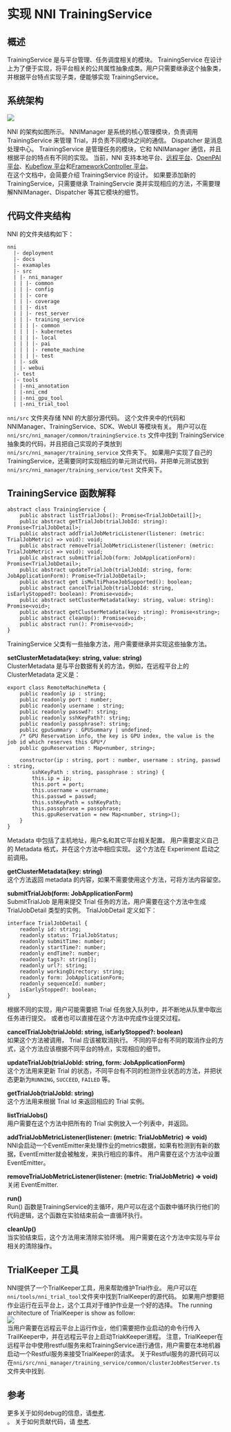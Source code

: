# **实现 NNI TrainingService**

## 概述

TrainingService 是与平台管理、任务调度相关的模块。 TrainingService 在设计上为了便于实现，将平台相关的公共属性抽象成类。用户只需要继承这个抽象类，并根据平台特点实现子类，便能够实现 TrainingService。

## 系统架构

![](../img/NNIDesign.jpg)

NNI 的架构如图所示。 NNIManager 是系统的核心管理模块，负责调用 TrainingService 来管理 Trial，并负责不同模块之间的通信。 Dispatcher 是消息处理中心。 TrainingService 是管理任务的模块，它和 NNIManager 通信，并且根据平台的特点有不同的实现。 当前，NNI 支持本地平台、[远程平台](RemoteMachineMode.md)、[OpenPAI 平台](PAIMode.md)、[Kubeflow 平台](KubeflowMode.md)和[FrameworkController 平台](FrameworkController.md)。  
在这个文档中，会简要介绍 TrainingService 的设计。 如果要添加新的 TrainingService，只需要继承 TrainingServcie 类并实现相应的方法，不需要理解NNIManager、Dispatcher 等其它模块的细节。

## 代码文件夹结构

NNI 的文件夹结构如下：

    nni
      |- deployment
      |- docs
      |- examaples
      |- src
      | |- nni_manager
      | | |- common
      | | |- config
      | | |- core
      | | |- coverage
      | | |- dist
      | | |- rest_server
      | | |- training_service
      | | | |- common
      | | | |- kubernetes
      | | | |- local
      | | | |- pai
      | | | |- remote_machine
      | | | |- test
      | |- sdk
      | |- webui
      |- test
      |- tools
      | |-nni_annotation
      | |-nni_cmd
      | |-nni_gpu_tool
      | |-nni_trial_tool
    

`nni/src` 文件夹存储 NNI 的大部分源代码。 这个文件夹中的代码和 NNIManager、TrainingService、SDK、WebUI 等模块有关。 用户可以在 `nni/src/nni_manager/common/trainingService.ts` 文件中找到 TrainingService 抽象类的代码，并且把自己实现的子类放到 `nni/src/nni_manager/training_service` 文件夹下。 如果用户实现了自己的 TrainingService，还需要同时实现相应的单元测试代码，并把单元测试放到 `nni/src/nni_manager/training_service/test` 文件夹下。

## TrainingService 函数解释

    abstract class TrainingService {
        public abstract listTrialJobs(): Promise<TrialJobDetail[]>;
        public abstract getTrialJob(trialJobId: string): Promise<TrialJobDetail>;
        public abstract addTrialJobMetricListener(listener: (metric: TrialJobMetric) => void): void;
        public abstract removeTrialJobMetricListener(listener: (metric: TrialJobMetric) => void): void;
        public abstract submitTrialJob(form: JobApplicationForm): Promise<TrialJobDetail>;
        public abstract updateTrialJob(trialJobId: string, form: JobApplicationForm): Promise<TrialJobDetail>;
        public abstract get isMultiPhaseJobSupported(): boolean;
        public abstract cancelTrialJob(trialJobId: string, isEarlyStopped?: boolean): Promise<void>;
        public abstract setClusterMetadata(key: string, value: string): Promise<void>;
        public abstract getClusterMetadata(key: string): Promise<string>;
        public abstract cleanUp(): Promise<void>;
        public abstract run(): Promise<void>;
    }
    

TrainingService 父类有一些抽象方法，用户需要继承并实现这些抽象方法。

**setClusterMetadata(key: string, value: string)**  
ClusterMetadata 是与平台数据有关的方法，例如，在远程平台上的 ClusterMetadata 定义是：

    export class RemoteMachineMeta {
        public readonly ip : string;
        public readonly port : number;
        public readonly username : string;
        public readonly passwd?: string;
        public readonly sshKeyPath?: string;
        public readonly passphrase?: string;
        public gpuSummary : GPUSummary | undefined;
        /* GPU Reservation info, the key is GPU index, the value is the job id which reserves this GPU*/
        public gpuReservation : Map<number, string>;
    
        constructor(ip : string, port : number, username : string, passwd : string, 
            sshKeyPath : string, passphrase : string) {
            this.ip = ip;
            this.port = port;
            this.username = username;
            this.passwd = passwd;
            this.sshKeyPath = sshKeyPath;
            this.passphrase = passphrase;
            this.gpuReservation = new Map<number, string>();
        }
    }
    

Metadata 中包括了主机地址，用户名和其它平台相关配置。 用户需要定义自己的 Metadata 格式，并在这个方法中相应实现。 这个方法在 Experiment 启动之前调用。

**getClusterMetadata(key: string)**  
这个方法返回 metadata 的内容，如果不需要使用这个方法，可将方法内容留空。

**submitTrialJob(form: JobApplicationForm)**  
SubmitTrialJob 是用来提交 Trial 任务的方法，用户需要在这个方法中生成 TrialJobDetail 类型的实例。 TrialJobDetail 定义如下：

    interface TrialJobDetail {
        readonly id: string;
        readonly status: TrialJobStatus;
        readonly submitTime: number;
        readonly startTime?: number;
        readonly endTime?: number;
        readonly tags?: string[];
        readonly url?: string;
        readonly workingDirectory: string;
        readonly form: JobApplicationForm;
        readonly sequenceId: number;
        isEarlyStopped?: boolean;
    }
    

根据不同的实现，用户可能需要把 Trial 任务放入队列中，并不断地从队里中取出任务进行提交。 或者也可以直接在这个方法中完成作业提交过程。

**cancelTrialJob(trialJobId: string, isEarlyStopped?: boolean)**  
如果这个方法被调用， Trial 应该被取消执行。 不同的平台有不同的取消作业的方式，这个方法应该根据不同平台的特点，实现相应的细节。

**updateTrialJob(trialJobId: string, form: JobApplicationForm)**  
这个方法用来更新 Trial 的状态，不同平台有不同的检测作业状态的方法，并把状态更新为`RUNNING`, `SUCCEED`, `FAILED` 等。

**getTrialJob(trialJobId: string)**  
这个方法用来根据 Trial Id 来返回相应的 Trial 实例。

**listTrialJobs()**  
用户需要在这个方法中把所有的 Trial 实例放入一个列表中，并返回。

**addTrialJobMetricListener(listener: (metric: TrialJobMetric) => void)**  
NNI会启动一个EventEmitter来处理作业的metrics数据，如果有检测到有新的数据，EventEmitter就会被触发，来执行相应的事件。 用户需要在这个方法中设置EventEmitter。

**removeTrialJobMetricListener(listener: (metric: TrialJobMetric) => void)**  
关闭 EventEmitter.

**run()**  
Run() 函数是TrainingService的主循环，用户可以在这个函数中循环执行他们的代码逻辑，这个函数在实验结束前会一直循环执行。

**cleanUp()**  
当实验结束后，这个方法用来清除实验环境。 用户需要在这个方法中实现与平台相关的清除操作。

## TrialKeeper 工具

NNI提供了一个TrialKeeper工具，用来帮助维护Trial作业。 用户可以在`nni/tools/nni_trial_tool`文件夹中找到TrialKeeper的源代码。 如果用户想要把作业运行在云平台上，这个工具对于维护作业是一个好的选择。 The running architecture of TrialKeeper is show as follow:  
![](../img/trialkeeper.jpg)  
当用户需要在远程云平台上运行作业，他们需要把作业启动的命令行传入TrailKeeper中，并在远程云平台上启动TriakKeeper进程。 注意，TrialKeeper在远程平台中使用restful服务来和TrainingService进行通信，用户需要在本地机器启动一个Restful服务来接受TrialKeeper的请求。 关于Restful服务的源代码可以在`nni/src/nni_manager/training_service/common/clusterJobRestServer.ts`文件夹中找到.

## 参考

更多关于如何debug的信息，请[参考](HowToDebug.md).  
。 关于如何贡献代码，请 [参考](CONTRIBUTING).
